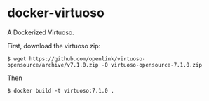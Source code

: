 docker-virtuoso
===============

A Dockerized Virtuoso.

First, download the virtuoso zip:

```
$ wget https://github.com/openlink/virtuoso-opensource/archive/v7.1.0.zip -O virtuoso-opensource-7.1.0.zip
```

Then

```
$ docker build -t virtuoso:7.1.0 .
```

